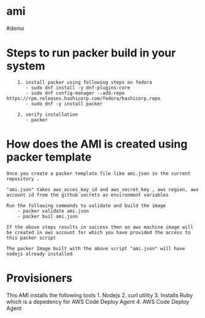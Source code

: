 # ami

#demo



# Steps to run packer build in your system

        1. install packer using following steps on fedora
           - sudo dnf install -y dnf-plugins-core
           - sudo dnf config-manager --add-repo https://rpm.releases.hashicorp.com/fedora/hashicorp.repo
           - sudo dnf -y install packer

        2. verify installation
           - packer

# How does the AMI is created using packer template
    
    Once you create a packer template file like ami.json in the current repository .

    "ami.json" takes aws_acces_key_id and aws_secret_key , aws region, aws account id from the github secrets as environment variables

    Run the following commands to validate and build the image
        - packer validate ami.json
        - packer buil ami.json
    
    If the above steps results in success then an aws machine image will be created in aws account for which you have provided the access to this packer script

    The packer Image built with the above script "ami.json" will have nodejs already installed

# Provisioners
   This AMI installs the following tools 
    1. Nodejs
    2. curl utility
    3. Installs Ruby which is a depedency for AWS Code Deploy Agent
    4. AWS Code Deploy Agent

    


